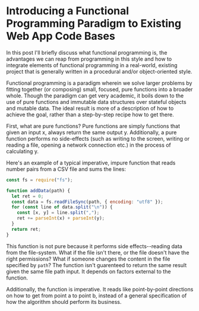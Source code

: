 # Introducing a Functional Programming Paradigm to Existing Web App Code Bases

In this post I'll briefly discuss what functional programming is, the advantages we can reap from programming in this style and how to integrate elements of functional programming in a real-world, existing project that is generally written in a procedural and/or object-oriented style.


Functional programming is a paradigm wherein we solve larger problems by fitting together (or composing) small, focused, pure functions into a broader whole. Though the paradigm can get very academic, it boils down to the use of pure functions and immutable data structures over stateful objects and mutable data. The ideal result is more of a description of how to achieve the goal, rather than a step-by-step recipe how to get there.  

First, what are pure functions? Pure functions are simply functions that given an input x, always return the same output y. Additionally, a pure function performs no side-effects (such as writing to the screen, writing or reading a file, opening a network connection etc.)  in the process of calculating y. 

Here's an example of a typical imperative, impure function that reads number pairs from a CSV file and sums the lines:

```js
const fs = require("fs");

function addData(path) {
  let ret = 0;
  const data = fs.readFileSync(path, { encoding: "utf8" });
  for (const line of data.split("\n")) {
    const [x, y] = line.split(",");
    ret += parseInt(x) + parseInt(y);
  }
  return ret;
}
```

This function is not pure because it performs side effects--reading data from the file-system. What if the file isn't there, or the file doesn't have the right permissions? What if someone changes the content in the file specified by `path`? The function isn't guarenteed to return the same result given the same file path input. It depends on factors external to the function.

Additionally, the function is imperative. It reads like point-by-point directions on how to get from point a to point b, instead of a general specification of how the algorithm should perform its business.

